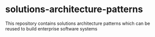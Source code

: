# solutions-architecture-patterns
This repository contains solutions architecture patterns which can be reused to build enterprise software systems
